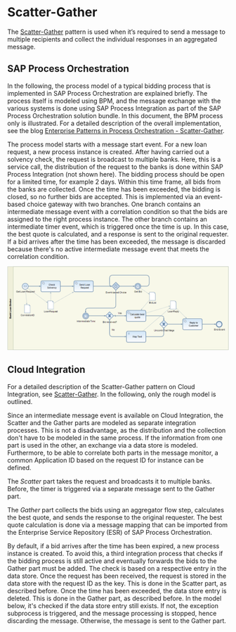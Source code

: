 <!-- loio0a8582f659d0410780eec2e5569828fe -->

# Scatter-Gather

The [Scatter-Gather](https://www.enterpriseintegrationpatterns.com/patterns/messaging/BroadcastAggregate.html) pattern is used when it’s required to send a message to multiple recipients and collect the individual responses in an aggregated message.



<a name="loio0a8582f659d0410780eec2e5569828fe__section_x1y_xxj_qqb"/>

## SAP Process Orchestration

In the following, the process model of a typical bidding process that is implemented in SAP Process Orchestration are explained briefly. The process itself is modeled using BPM, and the message exchange with the various systems is done using SAP Process Integration as part of the SAP Process Orchestration solution bundle. In this document, the BPM process only is illustrated. For a detailed description of the overall implementation, see the blog [Enterprise Patterns in Process Orchestration - Scatter-Gather](https://blogs.sap.com/2013/01/23/enterprise-patterns-in-process-orchestration-scatter-gather/).

The process model starts with a message start event. For a new loan request, a new process instance is created. After having carried out a solvency check, the request is broadcast to multiple banks. Here, this is a service call, the distribution of the request to the banks is done within SAP Process Integration \(not shown here\). The bidding process should be open for a limited time, for example 2 days. Within this time frame, all bids from the banks are collected. Once the time has been exceeded, the bidding is closed, so no further bids are accepted. This is implemented via an event-based choice gateway with two branches. One branch contains an intermediate message event with a correlation condition so that the bids are assigned to the right process instance. The other branch contains an intermediate timer event, which is triggered once the time is up. In this case, the best quote is calculated, and a response is sent to the original requester. If a bid arrives after the time has been exceeded, the message is discarded because there's no active intermediate message event that meets the correlation condition.

![](images/IntegrationPattern_Scatter-Gather_f73c2e5.png)



<a name="loio0a8582f659d0410780eec2e5569828fe__section_b2b_yxj_qqb"/>

## Cloud Integration

For a detailed description of the Scatter-Gather pattern on Cloud Integration, see [Scatter-Gather](https://help.sap.com/viewer/368c481cd6954bdfa5d0435479fd4eaf/Cloud/en-US/987eef23b2544f79b500b4e6e3bb4616.html). In the following, only the rough model is outlined.

Since an intermediate message event is available on Cloud Integration, the Scatter and the Gather parts are modeled as separate integration processes. This is not a disadvantage, as the distribution and the collection don't have to be modeled in the same process. If the information from one part is used in the other, an exchange via a data store is modeled. Furthermore, to be able to correlate both parts in the message monitor, a common Application ID based on the request ID for instance can be defined.

The *Scatter* part takes the request and broadcasts it to multiple banks. Before, the timer is triggered via a separate message sent to the Gather part.

The *Gather* part collects the bids using an aggregator flow step, calculates the best quote, and sends the response to the original requester. The best quote calculation is done via a message mapping that can be imported from the Enterprise Service Repository \(ESR\) of SAP Process Orchestration.

By default, if a bid arrives after the time has been expired, a new process instance is created. To avoid this, a third integration process that checks if the bidding process is still active and eventually forwards the bids to the Gather part must be added. The check is based on a respective entry in the data store. Once the request has been received, the request is stored in the data store with the request ID as the key. This is done in the Scatter part, as described before. Once the time has been exceeded, the data store entry is deleted. This is done in the Gather part, as described before. In the model below, it's checked if the data store entry still exists. If not, the exception subprocess is triggered, and the message processing is stopped, hence discarding the message. Otherwise, the message is sent to the Gather part.

